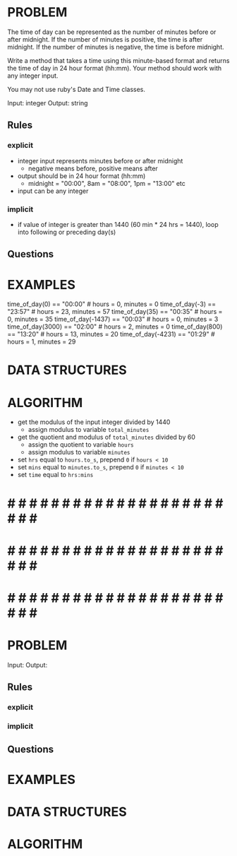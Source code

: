 # PROBLEM
The time of day can be represented as the number of minutes before or after midnight. If the number of minutes is positive, the time is after midnight. If the number of minutes is negative, the time is before midnight.

Write a method that takes a time using this minute-based format and returns the time of day in 24 hour format (hh:mm). Your method should work with any integer input.

You may not use ruby's Date and Time classes.

  Input: integer
  Output: string

  ## Rules
  ### explicit
  - integer input represents minutes before or after midnight
    - negative means before, positive means after
  - output should be in 24 hour format (hh:mm)
    - midnight = "00:00", 8am = "08:00", 1pm = "13:00" etc
  - input can be any integer
  ### implicit
  - if value of integer is greater than 1440 (60 min * 24 hrs = 1440), loop into following or preceding day(s)


  ## Questions


# EXAMPLES
time_of_day(0) == "00:00" # hours = 0, minutes = 0
time_of_day(-3) == "23:57" # hours = 23, minutes = 57
time_of_day(35) == "00:35" # hours = 0, minutes = 35
time_of_day(-1437) == "00:03" # hours = 0, minutes = 3
time_of_day(3000) == "02:00" # hours = 2, minutes = 0
time_of_day(800) == "13:20" # hours = 13, minutes = 20
time_of_day(-4231) == "01:29" # hours = 1, minutes = 29

# DATA STRUCTURES


# ALGORITHM
- get the modulus of the input integer divided by 1440
  - assign modulus to variable `total_minutes`
- get the quotient and modulus of `total_minutes` divided by 60
  - assign the quotient to variable `hours`
  - assign modulus to variable `minutes`
- set `hrs` equal to `hours.to_s`, prepend `0` if `hours < 10`
- set `mins` equal to `minutes.to_s`, prepend `0` if `minutes < 10`
- set `time` equal to `hrs:mins`





# # # # # # # # # # # # # # # # # # # # # # # # #
# # # # # # # # # # # # # # # # # # # # # # # # #
# # # # # # # # # # # # # # # # # # # # # # # # #

# PROBLEM


  Input: 
  Output:

  ## Rules
  ### explicit
  
  ### implicit


  ## Questions


# EXAMPLES


# DATA STRUCTURES


# ALGORITHM
